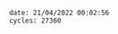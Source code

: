 

                date: 21/04/2022 00:02:56
                cycles: 27360

                         
